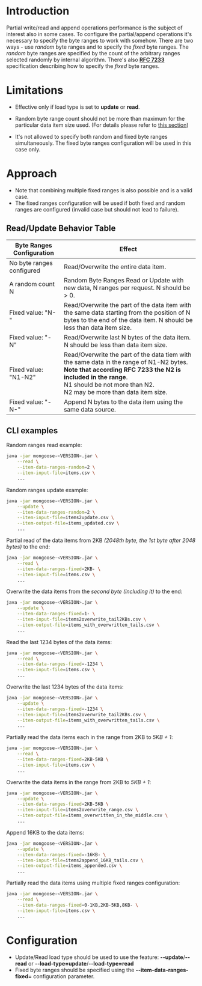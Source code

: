 # Introduction

Partial write/read and append operations performance is the subject of interest also in some cases.
To configure the partial/append operations it's necessary to specify the byte ranges to work with somehow.
There are two ways - use *random* byte ranges and to specify the *fixed* byte ranges.
The *random* byte ranges are specified by the count of the arbitrary ranges selected randomly by internal algorithm.
There's also **[RFC 7233](https://tools.ietf.org/html/rfc7233)** specification describing how to specify the *fixed* byte ranges.

# Limitations

* Effective only if load type is set to **update** or **read**.

* Random byte range count should not be more than maximum for the particular data item size used.
  (For details please refer to [this section](data_reentrancy.md#random-range-update))

* It's not allowed to specify both random and fixed byte ranges simultaneously. The fixed byte ranges configuration will be used in this case only.

# Approach

* Note that combining multiple fixed ranges is also possible and is a valid case.
* The fixed ranges configuration will be used if both fixed and random ranges are configured (invalid case but should not lead to failure).

## Read/Update Behavior Table

| Byte Ranges Configuration | Effect |
|---------------------------|--------|
| No byte ranges configured | Read/Overwrite the entire data item.  |
| A random count N          | Random Byte Ranges Read or Update with new data, N ranges per request. N should be > 0. |
| Fixed value: "N-"         | Read/Overwrite the part of the data item with the same data starting from the position of N bytes to the end of the data item. N should be less than data item size. |
| Fixed value: "-N"         | Read/Overwrite last N bytes of the data item. N should be less than data item size. |
| Fixed value: "N1-N2"      | Read/Overwrite the part of the data tiem with the same data in the range of N1-N2 bytes.<br/>**Note that according RFC 7233 the N2 is included in the range**.<br/>N1 should be not more than N2.<br/>N2 may be more than data item size. |
| Fixed value: "-N-"        | Append N bytes to the data item using the same data source. |

## CLI examples

Random ranges read example:
```bash
java -jar mongoose-<VERSION>.jar \
	--read \
	--item-data-ranges-random=2 \
	--item-input-file=items.csv \
	...
```

Random ranges update example:
```bash
java -jar mongoose-<VERSION>.jar \
	--update \
	--item-data-ranges-random=2 \
	--item-input-file=items2update.csv \
	--item-output-file=items_updated.csv \
	...
```

Partial read of the data items from 2KB *(2048th byte, the 1st byte after 2048 bytes)* to the end:
```bash
java -jar mongoose-<VERSION>.jar \
	--read \
	--item-data-ranges-fixed=2KB- \
	--item-input-file=items.csv \
	...
```

Overwrite the data items from the *second byte (including it)* to the end:
```bash
java -jar mongoose-<VERSION>.jar \
	--update \
	--item-data-ranges-fixed=1- \
	--item-input-file=items2overwrite_tail2KBs.csv \
	--item-output-file=items_with_overwritten_tails.csv \
	...
```

Read the last 1234 bytes of the data items:
```bash
java -jar mongoose-<VERSION>.jar \
	--read \
	--item-data-ranges-fixed=-1234 \
	--item-input-file=items.csv \
	...
```

Overwrite the last 1234 bytes of the data items:
```bash
java -jar mongoose-<VERSION>.jar \
	--update \
	--item-data-ranges-fixed=-1234 \
	--item-input-file=items2overwrite_tail2KBs.csv \
	--item-output-file=items_with_overwritten_tails.csv \
	...
```

Partially read the data items each in the range from 2KB to *5KB + 1*:
```bash
java -jar mongoose-<VERSION>.jar \
	--read \
	--item-data-ranges-fixed=2KB-5KB \
	--item-input-file=items.csv \
	...
```

Overwrite the data items in the range from 2KB to *5KB + 1*:
```bash
java -jar mongoose-<VERSION>.jar \
	--update \
	--item-data-ranges-fixed=2KB-5KB \
	--item-input-file=items2overwrite_range.csv \
	--item-output-file=items_overwritten_in_the_middle.csv \
	...
```

Append 16KB to the data items:
```bash
java -jar mongoose-<VERSION>.jar \
	--update \
	--item-data-ranges-fixed=-16KB- \
	--item-input-file=items2append_16KB_tails.csv \
	--item-output-file=items_appended.csv \
	...
```

Partially read the data items using multiple fixed ranges configuration:
```bash
java -jar mongoose-<VERSION>.jar \
	--read \
	--item-data-ranges-fixed=0-1KB,2KB-5KB,8KB- \
	--item-input-file=items.csv \
	...
```

# Configuration

* Update/Read load type should be used to use the feature: **--update**/**--read** or **--load-type=update**/**--load-type=read**
* Fixed byte ranges should be specified using the **--item-data-ranges-fixed=<VALUE>** configuration parameter.
